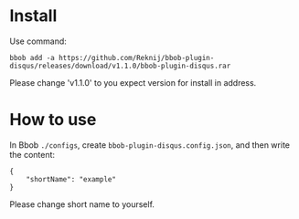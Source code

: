 # Install
Use command:
```
bbob add -a https://github.com/Reknij/bbob-plugin-disqus/releases/download/v1.1.0/bbob-plugin-disqus.rar
```
Please change 'v1.1.0' to you expect version for install in address.

# How to use
In Bbob `./configs`, create `bbob-plugin-disqus.config.json`, and then write the content:
```
{
    "shortName": "example"
}
```
Please change short name to yourself.
